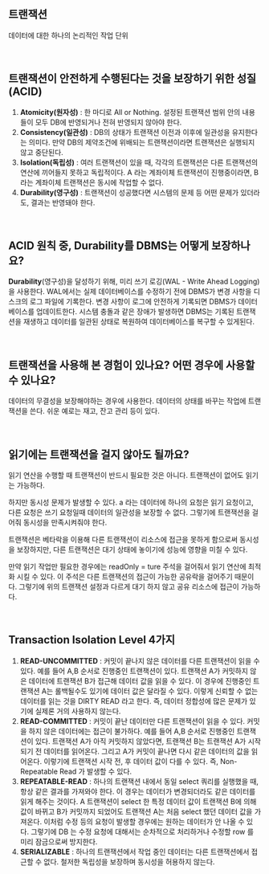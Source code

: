 ## 트랜잭션

데이터에 대한 하나의 논리적인 작업 단위

<br/>

## 트랜잭션이 안전하게 수행된다는 것을 보장하기 위한 성질(ACID)

1. **Atomicity(원자성)** : 한 마디로 All or Nothing. 설정된 트랜잭션 범위 안의 내용들이 모두 DB에 반영되거나 전혀 반영되지 않아야 한다.
2. **Consistency(일관성)** : DB의 상태가 트랜잭션 이전과 이후에 일관성을 유지한다는 의미다. 만약 DB의 제약조건에 위배되는 트랜잭션이라면 트랜잭션은 실행되지 않고 중단된다.
3. **Isolation(독립성)** : 여러 트랜잭션이 있을 때, 각각의 트랜잭션은 다른 트랜잭션의 연산에 끼어들지 못하고 독립적이다. A 라는 계좌이체 트랜잭션이 진행중이라면, B 라는 계좌이체 트랜잭션은 동시에 작업할 수 없다.
4. **Durability(영구성)** : 트랜잭션이 성공했다면 시스템의 문제 등 어떤 문제가 있더라도, 결과는 반영돼야 한다.

<br/>

## ACID 원칙 중, Durability를 DBMS는 어떻게 보장하나요?

**Durability**(영구성)을 달성하기 위해, 미리 쓰기 로깅(WAL - Write Ahead Logging)을 사용한다. WAL에서는 실제 데이터베이스를 수정하기 전에 DBMS가 변경 사항을 디스크의 로그 파일에 기록한다. 변경 사항이 로그에 안전하게 기록되면 DBMS가 데이터베이스를 업데이트한다. 시스템 충돌과 같은 장애가 발생하면 DBMS는 기록된 트랜잭션을 재생하고 데이터를 일관된 상태로 복원하여 데이터베이스를 복구할 수 있게된다.

<br/>

## 트랜잭션을 사용해 본 경험이 있나요? 어떤 경우에 사용할 수 있나요?

데이터의 무결성을 보장해야하는 경우에 사용한다. 데이터의 상태를 바꾸는 작업에 트랜잭션을 쓴다. 쉬운 예로는 재고, 잔고 관리 등이 있다.

<br/>

## 읽기에는 트랜잭션을 걸지 않아도 될까요?

읽기 연산을 수행할 때 트랜잭션이 반드시 필요한 것은 아니다. 트랜잭션이 없어도 읽기는 가능하다.

하지만 동시성 문제가 발생할 수 있다. a 라는 데이터에 하나의 요청은 읽기 요청이고, 다른 요청은 쓰기 요청일때 데이터의 일관성을 보장할 수 없다. 그렇기에 트랜잭션을 걸어줘 동시성을 만족시켜줘야 한다. 

트랜잭션은 베타락을 이용해 다른 트랜잭션이 리소스에 접근을 못하게 함으로써 동시성을 보장하지만, 다른 트랜잭션은 대기 상태에 놓이기에 성능에 영향을 미칠 수 있다.

만약 읽기 작업만 필요한 경우에는 readOnly = ture 주석을 걸어줘서 읽기 연산에 최적화 시킬 수 있다. 이 주석은 다른 트랜잭션의 접근이 가능한 공유락을 걸어주기 때문이다. 그렇기에 위의 트랜잭션 설정과 다르게 대기 하지 않고 공유 리소스에 접근이 가능하다. 

<br/>

## Transaction Isolation Level 4가지

1. **READ-UNCOMMITTED** : 커밋이 끝나지 않은 데이터를 다른 트랜잭션이 읽을 수 있다. 예를 들어 A,B 순서로 진행중인 트랜잭션이 있다. 트랜잭션 A가 커밋하지 않은 데이터에 트랜잭션 B가 접근해 데이터 값을 읽을 수 있다. 이 경우에 진행중인 트랜잭션 A는 롤백될수도 있기에 데이터 값은 달라질 수 있다. 이렇게 신뢰할 수 없는 데이터를 읽는 것을 DIRTY READ 라고 한다. 즉, 데이터 정합성에 많은 문제가 있기에 실제론 거의 사용하지 않는다.
2. **READ-COMMITTED** : 커밋이 끝난 데이터만 다른 트랜잭션이 읽을 수 있다. 커밋을 하지 않은 데이터에는 접근이 불가하다. 예를 들어 A,B 순서로 진행중인 트랜잭션이 있다. 트랜잭션 A가 아직 커밋하지 않았다면, 트랜잭션 B는 트랜잭션 A가 시작되기 전 데이터를 읽어온다. 그리고 A가 커밋이 끝나면 다시 같은 데이터의 값을 읽어온다. 이렇기에 트랜잭션 시작 전, 후 데이터 값이 다를 수 있다. 즉, Non-Repeatable Read 가 발생할 수 있다.
3. **REPEATABLE-READ** : 하나의 트랜잭션 내에서 동일 select 쿼리를 실행했을 때, 항상 같은 결과를 가져와야 한다. 이 경우는 데이터가 변경되더라도 같은 데이터를 읽게 해주는 것이다. A 트랜잭션이 select 한 특정 데이터 값이 트랜잭션 B에 의해 값이 바뀌고 B가 커밋까지 되었어도 트랜잭션 A는 처음 select 했던 데이터 값을 가져온다. 이처럼 수정 등의 요청이 발생할 경우에는 원하는 데이터가 안 나올 수 있다. 그렇기에 DB 는 수정 요청에 대해서는 순차적으로 처리하거나 수정할 row 를 미리 잠금으로써 방지한다.
4. **SERIALIZABLE** : 하나의 트랜잭션에서 작업 중인 데이터는 다른 트랜잭션에서 접근할 수 없다. 철저한 독립성을 보장하며 동시성을 허용하지 않는다.
